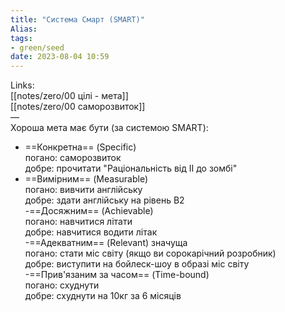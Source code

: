 ```yaml
---
title: "Система Смарт (SMART)"
Alias: 
tags:
- green/seed
date: 2023-08-04 10:59
---
```

Links:  
[[notes/zero/00 цілі - мета]]  
[[notes/zero/00 саморозвиток]]  
—  
Хороша мета має бути (за системою SMART):
- ==Конкретна== (Specific)  
погано: саморозвиток  
добре: прочитати "Раціональність від ІІ до зомбі"
- ==Вимірним== (Measurable)  
погано: вивчити англійську  
добре: здати англійську на рівень B2  
-==Досяжним== (Achievable)  
погано: навчитися літати  
добре: навчитися водити літак  
-==Адекватним== (Relevant) значуща  
погано: стати міс світу (якщо ви сорокарічний розробник)  
добре: виступити на бойлеск-шоу в образі міс світу  
-==Прив'язаним за часом== (Time-bound)  
погано: схуднути  
добре: схуднути на 10кг за 6 місяців
